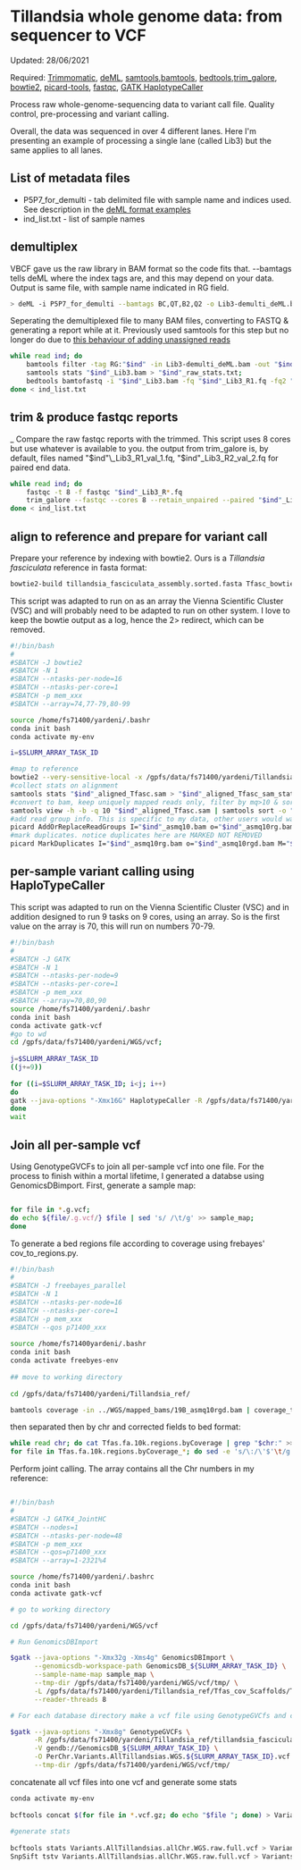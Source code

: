 # Tillandsia whole genome data: from sequencer to VCF
Updated: 28/06/2021

Required: [Trimmomatic](http://www.usadellab.org/cms/?page=trimmomatic), [deML](https://github.com/grenaud/deML), [samtools](https://github.com/samtools/samtools),[bamtools](https://github.com/pezmaster31/bamtools), [bedtools](https://github.com/arq5x/bedtools2),[trim_galore](https://www.bioinformatics.babraham.ac.uk/projects/trim_galore/), [bowtie2](http://bowtie-bio.sourceforge.net/bowtie2/index.shtml), [picard-tools](https://broadinstitute.github.io/picard/), [fastqc](https://www.bioinformatics.babraham.ac.uk/projects/fastqc/), [GATK HaplotypeCaller](https://gatk.broadinstitute.org/hc/en-us/articles/360037225632-HaplotypeCaller)

Process raw whole-genome-sequencing data to variant call file. Quality control, pre-processing and variant calling.

Overall, the data was sequenced in over 4 different lanes. Here I'm presenting an example of processing a single lane (called Lib3) but the same applies to all lanes. 

## List of metadata files
- P5P7_for_demulti - tab delimited file with sample name and indices used. See description in the [deML format examples](https://github.com/grenaud/deML)
- ind_list.txt - list of sample names

## demultiplex

VBCF gave us the raw library in BAM format so the code fits that. --bamtags tells deML where the index tags are, and this may depend on your data. Output is same file, with sample name indicated in RG field. 

```bash
> deML -i P5P7_for_demulti --bamtags BC,QT,B2,Q2 -o Lib3-demulti_deML.bam -s demult_stats.txt -e demult_unassigned.txt Lib3_raw.bam
```
Seperating the demultiplexed file to many BAM files, converting to FASTQ & generating a report while at it. Previously used samtools for this step but no longer do due to [this behaviour of adding unassigned reads](https://github.com/samtools/samtools/issues/896) 

```bash
while read ind; do
	bamtools filter -tag RG:"$ind" -in Lib3-demulti_deML.bam -out "$ind"_Lib3.bam;
	samtools stats "$ind"_Lib3.bam > "$ind"_raw_stats.txt;
	bedtools bamtofastq -i "$ind"_Lib3.bam -fq "$ind"_Lib3_R1.fq -fq2 "$ind"_Lib3_R2.fq;
done < ind_list.txt
```

## trim & produce fastqc reports 
_
Compare the raw fastqc reports with the trimmed. This script uses 8 cores but use whatever is available to you.
the output from trim_galore is, by default, files named "$ind"\_Lib3_R1_val_1.fq, "$ind"\_Lib3_R2_val_2.fq for paired end data.

```bash
while read ind; do
	fastqc -t 8 -f fastqc "$ind"_Lib3_R*.fq 
	trim_galore --fastqc --cores 8 --retain_unpaired --paired "$ind"_Lib3_R1.fq "$ind"_Lib3_R2.fq;
done < ind_list.txt
```

## align to reference and prepare for variant call

Prepare your reference by indexing with bowtie2. Ours is a *Tillandsia fasciculata* reference in fasta format:

```bash
bowtie2-build tillandsia_fasciculata_assembly.sorted.fasta Tfasc_bowtie2_index
```

This script was adapted to run on as an array the Vienna Scientific Cluster (VSC) and will probably need to be adapted to run on other system.
I love to keep the bowtie output as a log, hence the 2> redirect, which can be removed.

```bash
#!/bin/bash
#
#SBATCH -J bowtie2
#SBATCH -N 1
#SBATCH --ntasks-per-node=16
#SBATCH --ntasks-per-core=1
#SBATCH -p mem_xxx
#SBATCH --array=74,77-79,80-99

source /home/fs71400/yardeni/.bashr
conda init bash  
conda activate my-env

i=$SLURM_ARRAY_TASK_ID

#map to reference
bowtie2 --very-sensitive-local -x /gpfs/data/fs71400/yardeni/Tillandsia_ref/Tfasc_bowtie2_index -1 "$i"_Lib3_R1_val_1.fq -2 "$i"B_Lib5_R2_val_2.fq -S "$i"_aligned_Tfas.sam -p 16 2> "$i"B_bowtie2.log;
#collect stats on alignment
samtools stats "$ind"_aligned_Tfasc.sam > "$ind"_aligned_Tfasc_sam_stats.txt;
#convert to bam, keep uniquely mapped reads only, filter by mq>10 & sort
samtools view -h -b -q 10 "$ind"_aligned_Tfasc.sam | samtools sort -o "$ind"_asmq10.bam;
#add read group info. This is specific to my data, other users would want to modify
picard AddOrReplaceReadGroups I="$ind"_asmq10.bam o="$ind"_asmq10rg.bam RGLB=WGD RGPL=illumina RGPU=Lib3 RGSM="$ind" RGID="$ind";
#mark duplicates. notice duplicates here are MARKED NOT REMOVED
picard MarkDuplicates I="$ind"_asmq10rg.bam o="$ind"_asmq10rgd.bam M="$ind"_dup_metrics.txt;
```
## per-sample variant calling using HaploTypeCaller

This script was adapted to run on the Vienna Scientific Cluster (VSC) and in addition designed to run 9 tasks on 9 cores, using an array. So is the first value on the array is 70, this will run on numbers 70-79.

```bash
#!/bin/bash                                                                                                                                                                                                    
#                                                                                                                                                                                               
#SBATCH -J GATK                                                                                  
#SBATCH -N 1               
#SBATCH --ntasks-per-node=9         
#SBATCH --ntasks-per-core=1
#SBATCH -p mem_xxx
#SBATCH --array=70,80,90                                                                                                                                                                                                                                                                                                       
source /home/fs71400/yardeni/.bashr
conda init bash  
conda activate gatk-vcf                                                                                                                                                                                                                                                                                                                                                                                          
#go to wd                                                                                                                                                                                                     
cd /gpfs/data/fs71400/yardeni/WGS/vcf;                                                                                                                                                                             
                                                                                                                                                                                                                   
j=$SLURM_ARRAY_TASK_ID     
((j+=9))                                                                                                                                                                                                           
                                                                                                                                                                                                                   
for ((i=$SLURM_ARRAY_TASK_ID; i<j; i++)                                                                                                                                        
do
gatk --java-options "-Xmx16G" HaplotypeCaller -R /gpfs/data/fs71400/yardeni/Tillandsia_ref/tillandsia_fasciculata_assembly.sorted.fasta -I "$i"B_asmq10rgd.bam -O "$i"B_Tfas.g.vcf -ERC GVCF &
done                
wait                                                                                                                                                                                            
```

## Join all per-sample vcf

Using GenotypeGVCFs to join all per-sample vcf into one file. For the process to finish within a mortal lifetime, I generated a databse using GenomicsDBimport. First, generate a sample map:

```bash

for file in *.g.vcf;
do echo ${file/.g.vcf/} $file | sed 's/ /\t/g' >> sample_map;
done
```

To generate a bed regions file according to coverage using frebayes' cov_to_regions.py.

```bash
#!/bin/bash
#
#SBATCH -J freebayes_parallel
#SBATCH -N 1
#SBATCH --ntasks-per-node=16
#SBATCH --ntasks-per-core=1 
#SBATCH -p mem_xxx
#SBATCH --qos p71400_xxx                                                                                                                                                                     
                                                                                                                                                                                                                   
source /home/fs71400yardeni/.bashr
conda init bash   
conda activate freebyes-env
                                                                                                                                                                                                                   
## move to working directory                                                                                                                                                                                       
                                                                                                                                                                                                                   
cd /gpfs/data/fs71400/yardeni/Tillandsia_ref/

bamtools coverage -in ../WGS/mapped_bams/19B_asmq10rgd.bam | coverage_to_regions.py tillandsia_fasciculata_assembly.sorted.fasta.fai 10000 > Tfas.fa.10k.regions.byCoverage 
```

then separated then by chr and corrected fields to bed format:

```bash
while read chr; do cat Tfas.fa.10k.regions.byCoverage | grep "$chr:" >> Tfas.fa.10k.regions.byCoverage_"$chr"; done < Tfas_scaffold_names.txt;
for file in Tfas.fa.10k.regions.byCoverage_*; do sed -e 's/\:/\'$'\t/g' -e 's/\-/\'$'\t/g' "$file" > "$file".bed; done
```

Perform joint calling. The array contains all the Chr numbers in my reference:

```bash

#!/bin/bash
#
#SBATCH -J GATK4_JointHC
#SBATCH --nodes=1
#SBATCH --ntasks-per-node=48
#SBATCH -p mem_xxx
#SBATCH --qos=p71400_xxx
#SBATCH --array=1-2321%4

source /home/fs71400/yardeni/.bashrc                                                                                     
conda init bash                                                                                                   
conda activate gatk-vcf

# go to working directory

cd /gpfs/data/fs71400/yardeni/WGS/vcf

# Run GenomicsDBImport

$gatk --java-options "-Xmx32g -Xms4g" GenomicsDBImport \
      --genomicsdb-workspace-path GenomicsDB_${SLURM_ARRAY_TASK_ID} \
      --sample-name-map sample_map \
      --tmp-dir /gpfs/data/fs71400/yardeni/WGS/vcf/tmp/ \
      -L /gpfs/data/fs71400/yardeni/Tillandsia_ref/Tfas_cov_Scaffolds/Tfas.500.regions.byCov.Scaffold_Scaffold_${SLURM_ARRAY_TASK_ID}.bed \
      --reader-threads 8

# For each database directory make a vcf file using GenotypeGVCfs and concatenate all vcf files into one using bcftools

$gatk --java-options "-Xmx8g" GenotypeGVCFs \
      -R /gpfs/data/fs71400/yardeni/Tillandsia_ref/tillandsia_fasciculata_assembly.sorted.fasta  \
      -V gendb://GenomicsDB_${SLURM_ARRAY_TASK_ID} \
      -O PerChr.Variants.AllTillandsias.WGS.${SLURM_ARRAY_TASK_ID}.vcf.gz \
      --tmp-dir /gpfs/data/fs71400/yardeni/WGS/vcf/tmp/

```

concatenate all vcf files into one vcf and generate some stats

```bash
conda activate my-env                                                                                                                                                                                             
                                                                                                                                                                                                                   
bcftools concat $(for file in *.vcf.gz; do echo "$file "; done) > Variants.AllTillandsias.allChr.WGS.raw.full.vcf                                                                                                  
                                                                                                                                                                                                                   
#generate stats                                                                                                                                                                                                    
                                                                                                                                                                                                                   
bcftools stats Variants.AllTillandsias.allChr.WGS.raw.full.vcf > Variants.AllTillandsias.WGS.raw.full.vcf_stats.txt                                                                                                
SnpSift tstv Variants.AllTillandsias.allChr.WGS.raw.full.vcf > Variants.AllTillandsias.WGS.raw.full.snpsift_stats.txt
```
